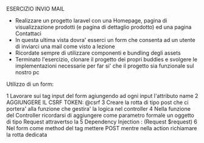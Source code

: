 ESERCIZIO INVIO MAIL
- Realizzare un progetto laravel con una Homepage, pagina di visualizzazione prodotti (e pagina di dettaglio prodotto) ed una pagina Contattaci
- In questa ultima vista dovra' esserci un form che consenta ad un utente di inviarci una mail come visto a lezione
- Ricordate sempre di utilizzare componenti e bundling degli assets
- Terminato l'esercizio, clonare il progetto dei propri buddies e svolgere le implementazioni necessarie per far si' che il progetto sia funzionale sul nostro pc


Utilizzo di un form:

1 Lavorare sui tag input del form agiungendo ad ogni input l'attributo name
2 AGGIUNGERE IL CSRF TOKEN: @csrf
3 Creare la rotta di tipo post che ci portera' alla funzione che gestira' la logica nel controller
4 Nella funzione del Controller ricordarsi di aggiungere come parametro formale un oggetto di tipo Request attravertso la 5 Dependency Injection : (Request $request)
6 Nel form come method del tag mettere POST mentre nella action richiamare la rotta dedicata
